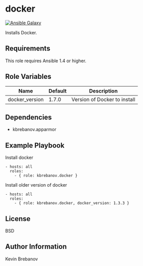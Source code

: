 docker
======

[![Ansible Galaxy](https://img.shields.io/badge/galaxy-kbrebanov.docker-660198.svg)](https://galaxy.ansible.com/list#/roles/3872)

Installs Docker.

Requirements
------------

This role requires Ansible 1.4 or higher.

Role Variables
--------------

| Name           | Default | Description                  |
|----------------|---------|------------------------------|
| docker_version | 1.7.0   | Version of Docker to install |

Dependencies
------------

- kbrebanov.apparmor

Example Playbook
----------------

Install docker
```
- hosts: all
  roles:
    - { role: kbrebanov.docker }
```

Install older version of docker
```
- hosts: all
  roles:
    - { role: kbrebanov.docker, docker_version: 1.3.3 }
```

License
-------

BSD

Author Information
------------------

Kevin Brebanov
